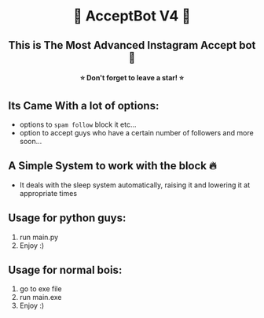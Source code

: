 <h1 align="center">🤖 AcceptBot V4 🤖</h1>
<h2 align="center">This is The Most Advanced Instagram Accept bot 🤖</h2>
<h4 align="center">⭐ Don't forget to leave a star! ⭐</h4>


## Its Came With a lot of options:
* options to `spam follow` block it etc...
* option to accept guys who have a certain number of followers and more soon...

## A Simple System to work with the block 🔥
* It deals with the sleep system automatically, raising it and lowering it at appropriate times

## Usage for python guys:
1. run main.py
2. Enjoy :)

## Usage for normal bois:
1. go to exe file
2. run main.exe
3. Enjoy :)


